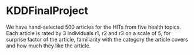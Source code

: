# KDDFinalProject
We have hand-selected 500 articles for the HITs from five health topics. Each article is rated by 3 individuals r1, r2 and r3 on a scale of 5, for surprise factor of the article, familiarity with the category the article covers and how much they like the article.
